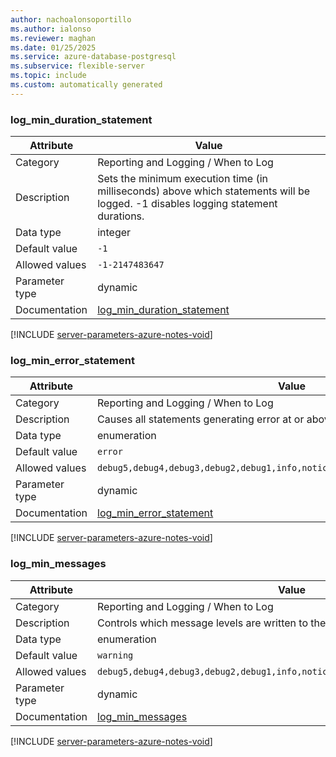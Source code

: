 ```yaml
---
author: nachoalonsoportillo
ms.author: ialonso
ms.reviewer: maghan
ms.date: 01/25/2025
ms.service: azure-database-postgresql
ms.subservice: flexible-server
ms.topic: include
ms.custom: automatically generated
---
```

### log_min_duration_statement

| Attribute | Value |
| --- | --- |
| Category | Reporting and Logging / When to Log |
| Description | Sets the minimum execution time (in milliseconds) above which statements will be logged. -1 disables logging statement durations. |
| Data type | integer |
| Default value | `-1` |
| Allowed values | `-1-2147483647` |
| Parameter type | dynamic |
| Documentation | [log_min_duration_statement](https://www.postgresql.org/docs/11/runtime-config-logging.html#GUC-LOG-MIN-DURATION-STATEMENT) |


[!INCLUDE [server-parameters-azure-notes-void](./server-parameters-azure-notes-void.md)]



### log_min_error_statement

| Attribute | Value |
| --- | --- |
| Category | Reporting and Logging / When to Log |
| Description | Causes all statements generating error at or above this level to be logged. |
| Data type | enumeration |
| Default value | `error` |
| Allowed values | `debug5,debug4,debug3,debug2,debug1,info,notice,warning,error,log,fatal,panic` |
| Parameter type | dynamic |
| Documentation | [log_min_error_statement](https://www.postgresql.org/docs/11/runtime-config-logging.html#GUC-LOG-MIN-ERROR-STATEMENT) |


[!INCLUDE [server-parameters-azure-notes-void](./server-parameters-azure-notes-void.md)]



### log_min_messages

| Attribute | Value |
| --- | --- |
| Category | Reporting and Logging / When to Log |
| Description | Controls which message levels are written to the server log. |
| Data type | enumeration |
| Default value | `warning` |
| Allowed values | `debug5,debug4,debug3,debug2,debug1,info,notice,warning,error,log,fatal,panic` |
| Parameter type | dynamic |
| Documentation | [log_min_messages](https://www.postgresql.org/docs/11/runtime-config-logging.html#GUC-LOG-MIN-MESSAGES) |


[!INCLUDE [server-parameters-azure-notes-void](./server-parameters-azure-notes-void.md)]




